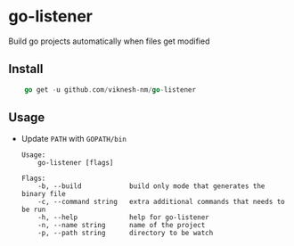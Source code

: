 # go-listener

Build go projects automatically when files get modified

## Install

```go
    go get -u github.com/viknesh-nm/go-listener
```

## Usage

- Update `PATH` with `GOPATH/bin`

    ```
    Usage:
        go-listener [flags]

    Flags:
        -b, --build            build only mode that generates the binary file
        -c, --command string   extra additional commands that needs to be run
        -h, --help             help for go-listener
        -n, --name string      name of the project
        -p, --path string      directory to be watch
    ```
